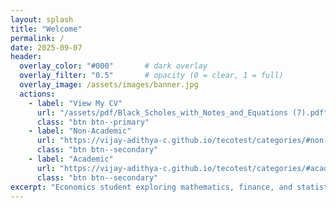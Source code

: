 ```yaml
---
layout: splash
title: "Welcome"
permalink: /
date: 2025-09-07
header:
  overlay_color: "#000"       # dark overlay
  overlay_filter: "0.5"       # opacity (0 = clear, 1 = full)
  overlay_image: /assets/images/banner.jpg
  actions:
    - label: "View My CV"
      url: "/assets/pdf/Black_Scholes_with_Notes_and_Equations (7).pdf"
      class: "btn btn--primary"
    - label: "Non-Academic"
      url: "https://vijay-adithya-c.github.io/tecotest/categories/#non-academic"
      class: "btn btn--secondary"
    - label: "Academic"
      url: "https://vijay-adithya-c.github.io/tecotest/categories/#academic"
      class: "btn btn--secondary"
excerpt: "Economics student exploring mathematics, finance, and statistics."
---
```

